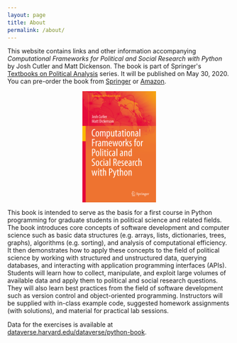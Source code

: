 ```yaml
---
layout: page
title: About
permalink: /about/
---
```


This website contains links and other information accompanying *Computational Frameworks for Political and Social Research with Python* by Josh Cutler and Matt Dickenson. The book is part of Springer's [Textbooks on Political Analysis](https://www.springer.com/series/15871?detailsPage=titles) series. It will be published on May 30, 2020. You can pre-order the book from [Springer](https://www.springer.com/gp/book/9783030368258) or [Amazon](https://amzn.to/38aIuA2).

<img align="center" style="display: block;margin: 0 auto;height:250px;width:auto;" src="/assets/cover.tiff">

This book is intended to serve as the basis for a first course in Python programming for graduate students in political science and related fields. The book introduces core concepts of software development and computer science such as basic data structures (e.g. arrays, lists, dictionaries, trees, graphs), algorithms (e.g. sorting), and analysis of computational efficiency. It then demonstrates how to apply these concepts to the field of political science by working with structured and unstructured data, querying databases, and interacting with application programming interfaces (APIs).
Students will learn how to collect, manipulate, and exploit large volumes of available data and apply them to political and social research questions. They will also learn best practices from the field of software development such as version control and object-oriented programming. Instructors will be supplied with in-class example code, suggested homework assignments (with solutions), and material for practical lab sessions.

Data for the exercises is available at [dataverse.harvard.edu/dataverse/python-book](https://dataverse.harvard.edu/dataverse/python-book).
